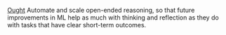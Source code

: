 [Ought](https://ought.org/)
Automate and scale open-ended reasoning, so that future improvements in ML help as much with thinking and reflection as they do with tasks that have clear short-term outcomes.